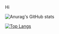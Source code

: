Hi



![Anurag's GitHub stats](https://github-readme-stats.vercel.app/api?username=a11y-2824&show_icons=true&theme=radical)


[![Top Langs](https://github-readme-stats.vercel.app/api/top-langs/?username=a11y-2824)](https://github.com/anuraghazra/github-readme-stats)

<!--[![Top Langs](https://github-readme-stats.vercel.app/api/top-langs/?username=anuraghazra&langs_count=10)](https://github.com/anuraghazra/github-readme-stats) 
[![willianrod's wakatime stats](https://github-readme-stats.vercel.app/api/wakatime?username=a11y2824)](https://github.com/anuraghazra/github-readme-stats)-->
